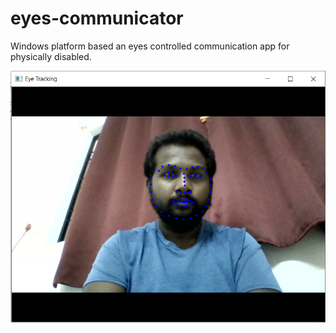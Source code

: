 # eyes-communicator
Windows platform based an eyes controlled communication app for physically disabled. 

![Face detection](/imgs/FaceDetect.png)
